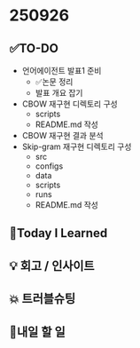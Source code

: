 # 250926
## ✅TO-DO
- 언어에이전트 발표1 준비
    - ✅논문 정리
    - 발표 개요 잡기
- CBOW 재구현 디렉토리 구성 
    - scripts
    - README.md 작성
- CBOW 재구현 결과 분석
- Skip-gram 재구현 디렉토리 구성
    - src
    - configs
    - data
    - scripts
    - runs
    - README.md 작성

## 📌Today I Learned

## 💡 회고 / 인사이트

## 💥 트러블슈팅

## 🍩내일 할 일 
